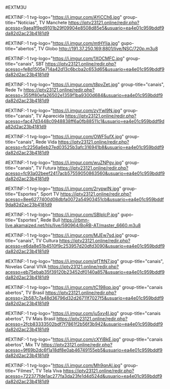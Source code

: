 #EXTM3U

#EXTINF:-1 tvg-logo="https://i.imgur.com/AYiCCh6.jpg" group-title="Notícias", TV Manchete
https://iptv23121.online/redir.php?acesso=9aea1f9ed9101b29f09904e8508d85e5&usuario=ea4e01c959bddf9da82d2ac23b4181d9

#EXTINF:-1
tvg-logo="https://i.imgur.com/mtHYlia.jpg"
gupo-title="abertos", TV Globo
http://191.37.250.169:8801/live/NSC/720p.m3u8

#EXTINF:-1 tvg-logo="https://i.imgur.com/1XOCMFC.jpg" group-title="canais", SBT
https://iptv23121.online/redir.php?acesso=fe8d1505e714a42d13c6bcba2c653d65&usuario=ea4e01c959bddf9da82d2ac23b4181d9

#EXTINF:-1 tvg-logo="https://i.imgur.com/t8pvZet.jpg" group-title="canais", Rede Tv
https://iptv23121.online/redir.php?acesso=355ff80efa26502e1359f1ba9300d684&usuario=ea4e01c959bddf9da82d2ac23b4181d9

#EXTINF:-1 tvg-logo="https://i.imgur.com/zyYwl9N.jpg" group-title="canais", TV Aparecida
https://iptv23121.online/redir.php?acesso=fac47d3448c0948838ff6a0fb88511c1&usuario=ea4e01c959bddf9da82d2ac23b4181d9

#EXTINF:-1 tvg-logo="https://i.imgur.com/OWF5ufX.jpg" group-title="canais", Rede Vida
https://iptv23121.online/redir.php?acesso=fc2256a6eb27ed03525b3afc316941b8&usuario=ea4e01c959bddf9da82d2ac23b4181d9

#EXTINF:-1 tvg-logo="https://i.imgur.com/wuZNPgv.jpg" group-title="canais", TV Futura
https://iptv23121.online/redir.php?acesso=fc93a02beef2417acb57559050863560&usuario=ea4e01c959bddf9da82d2ac23b4181d9

#EXTINF:-1 tvg-logo="https://i.imgur.com/2rypwlN.jpg" group-title="Esportes", Sport TV
https://iptv23121.online/redir.php?acesso=8ee6277400d08dbfa0072a54903451cb&usuario=ea4e01c959bddf9da82d2ac23b4181d9

#EXTINF:-1
tvg-logo="https://i.imgur.com/SBIplcP.jpg"
gupo-title="Esportes", Rede Bull
https://rbmn-live.akamaized.net/hls/live/590964/BoRB-AT/master_6660.m3u8

#EXTINF:-1 tvg-logo="https://i.imgur.com/MJEw7sd.jpg" group-title="canais", TV Cultura
https://iptv23121.online/redir.php?acesso=e6da8e51b4510f9c253957d20dfd3090&usuario=ea4e01c959bddf9da82d2ac23b4181d9

#EXTINF:-1 tvg-logo="https://i.imgur.com/qfTftN7.jpg" group-title="canais", Novelas Canal VIVA
https://iptv23121.online/redir.php?acesso=eb75ebab35f39120b23452df0140a857&usuario=ea4e01c959bddf9da82d2ac23b4181d9

#EXTINF:-1 tvg-logo="https://i.imgur.com/tC198op.jpg" group-title="canais abertos", TV Brasil
https://iptv23121.online/redir.php?acesso=2b587c7a48d36796d32d26711f7027f5&usuario=ea4e01c959bddf9da82d2ac23b4181d9

#EXTINF:-1 tvg-logo="https://i.imgur.com/ju5xv4I.jpg" group-title="canais abertos", TV Mais Brasil
https://iptv23121.online/redir.php?acesso=2fcb83333502bdf7f7861f2b56f3b942&usuario=ea4e01c959bddf9da82d2ac23b4181d9

#EXTINF:-1 tvg-logo="https://i.imgur.com/cXYiBkE.jpg" group-title="canais abertos", Mix TV
https://iptv23121.online/redir.php?acesso=9f69b2dc6f1a18df8e0ab46749155eb5&usuario=ea4e01c959bddf9da82d2ac23b4181d9

#EXTINF:-1 tvg-logo="https://i.imgur.com/Mh9qnAl.jpg" group-title="Filmes", TV Tela Viva
https://iptv23121.online/redir.php?acesso=722377fde1ac277fa3da23fe1d4d524d&usuario=ea4e01c959bddf9da82d2ac23b4181d9
